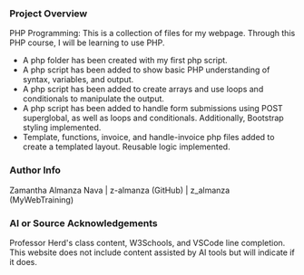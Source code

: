 ### Project Overview

PHP Programming:
This is a collection of files for my webpage. Through this PHP course, I will be learning to use PHP.
- A php folder has been created with my first php script.
- A php script has been added to show basic PHP understanding of syntax, variables, and output.
- A php script has been added to create arrays and use loops and conditionals to manipulate the output.
- A php script has been added to handle form submissions using POST superglobal, as well as loops and conditionals. Additionally, Bootstrap styling implemented. 
- Template, functions, invoice, and handle-invoice php files added to create a templated layout. Reusable logic implemented. 


### Author Info

Zamantha Almanza Nava | z-almanza (GitHub) | z_almanza (MyWebTraining)


### AI or Source Acknowledgements

Professor Herd's class content, W3Schools, and VSCode line completion.
This website does not include content assisted by AI tools but will indicate if it does.